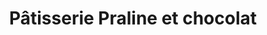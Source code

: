 ---
title: "Pâtisserie Praline et chocolat"
url: /quebec/patisserie-praline-et-chocolat/
shop: bakery
---